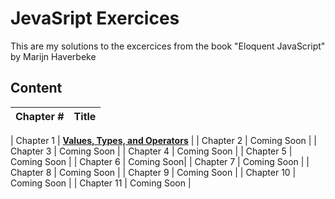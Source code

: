 # JevaSript Exercices

This are my solutions to the excercices from the book "Eloquent JavaScript" by Marijn Haverbeke

## Content
| Chapter # | Title |
| ------------- | ------------- |

| Chapter 1 | **[Values, Types, and Operators](url)** |
| Chapter 2 | Coming Soon |
| Chapter 3 | Coming Soon |
| Chapter 4 | Coming Soon |
| Chapter 5 | Coming Soon |
| Chapter 6 | Coming Soon|
| Chapter 7 | Coming Soon  |
| Chapter 8 | Coming Soon |
| Chapter 9 | Coming Soon |
| Chapter 10 | Coming Soon |
| Chapter 11 | Coming Soon |
